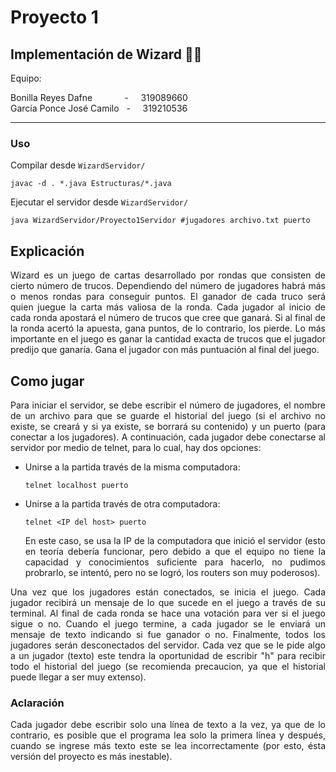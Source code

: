 # Proyecto 1

## Implementación de Wizard 🔮🧙

Equipo:

Bonilla Reyes Dafne &nbsp; &nbsp; &nbsp; &nbsp; &nbsp; &nbsp; - &nbsp; &nbsp; 319089660  
García Ponce José Camilo &nbsp; - &nbsp; &nbsp; 319210536

---

### Uso

Compilar desde `WizardServidor/`

```
javac -d . *.java Estructuras/*.java
```

Ejecutar el servidor desde `WizardServidor/`

```
java WizardServidor/Proyecto1Servidor #jugadores archivo.txt puerto
```

## Explicación

<div align="justify">
Wizard es un juego de cartas desarrollado por rondas que consisten de cierto número de trucos. Dependiendo del número de jugadores habrá más o menos rondas para conseguir puntos. El ganador de cada truco será quien juegue la carta más valiosa de la ronda. Cada jugador al inicio de cada ronda apostará el número de trucos que cree que ganará. Si al final de la ronda acertó la apuesta, gana puntos, de lo contrario, los pierde. Lo más importante en el juego es ganar la cantidad exacta de trucos que el jugador predijo que ganarı́a. Gana el jugador con más puntuación al final del juego. 
</div>

## Como jugar

<div align="justify">
Para iniciar el servidor, se debe escribir el número de jugadores, el nombre de un archivo para que se guarde el historial del juego (si el archivo no existe, se creará y si ya existe, se borrará su contenido) y un puerto (para conectar a los jugadores). A continuación, cada jugador debe conectarse al servidor por medio de telnet, para lo cual, hay dos opciones:

- Unirse a la partida través de la misma computadora:

  `telnet localhost puerto`

- Unirse a la partida través de otra computadora:

  `telnet <IP del host> puerto`

  En este caso, se usa la IP de la computadora que inició el servidor (esto en teoría debería funcionar, pero debido a que el equipo no tiene la capacidad y conocimientos suficiente para hacerlo, no pudimos probrarlo, se intentó, pero no se logró, los routers son muy poderosos).

Una vez que los jugadores están conectados, se inicia el juego.
Cada jugador recibirá un mensaje de lo que sucede en el juego a través de su terminal. Al final de cada ronda se hace una votación para ver si el juego sigue o no. Cuando el juego termine, a cada jugador se le enviará un mensaje de texto indicando si fue ganador o no. Finalmente, todos los jugadores serán desconectados del servidor. Cada vez que se le pide algo a un jugador (texto) este tendra la oportunidad de escribir "h" para recibir todo el historial del juego (se recomienda precaucion, ya que el historial puede llegar a ser muy extenso).

### Aclaración

Cada jugador debe escribir solo una línea de texto a la vez, ya que de lo contrario, es posible que el programa lea solo la primera línea y después, cuando se ingrese más texto este se lea incorrectamente (por esto, ésta versión del proyecto es más inestable).

</div>
